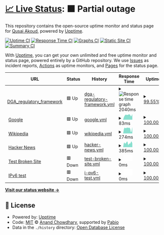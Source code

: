 # [📈 Live Status](https://github.com/qusaiabushaaar): <!--live status--> **🟧 Partial outage**

This repository contains the open-source uptime monitor and status page for [Qusai Akoud](qusai.design), powered by [Upptime](https://github.com/upptime/upptime).

[![Uptime CI](https://github.com/Qusai/GOV_WEB_LIST/workflows/Uptime%20CI/badge.svg)](https://github.com/Qusai/GOV_WEB_LIST/actions?query=workflow%3A%22Uptime+CI%22)
[![Response Time CI](https://github.com/Qusai/GOV_WEB_LIST/workflows/Response%20Time%20CI/badge.svg)](https://github.com/Qusai/GOV_WEB_LIST/actions?query=workflow%3A%22Response+Time+CI%22)
[![Graphs CI](https://github.com/Qusai/GOV_WEB_LIST/workflows/Graphs%20CI/badge.svg)](https://github.com/Qusai/GOV_WEB_LIST/actions?query=workflow%3A%22Graphs+CI%22)
[![Static Site CI](https://github.com/Qusai/GOV_WEB_LIST/workflows/Static%20Site%20CI/badge.svg)](https://github.com/Qusai/GOV_WEB_LIST/actions?query=workflow%3A%22Static+Site+CI%22)
[![Summary CI](https://github.com/Qusai/GOV_WEB_LIST/workflows/Summary%20CI/badge.svg)](https://github.com/Qusai/GOV_WEB_LIST/actions?query=workflow%3A%22Summary+CI%22)

With [Upptime](https://upptime.js.org), you can get your own unlimited and free uptime monitor and status page, powered entirely by a GitHub repository. We use [Issues](https://github.com/Qusai/GOV_WEB_LIST/issues) as incident reports, [Actions](https://github.com/Qusai/GOV_WEB_LIST/actions) as uptime monitors, and [Pages](https://github.com/qusaiabushaaar) for the status page.

<!--start: status pages-->
<!-- This summary is generated by Upptime (https://github.com/upptime/upptime) -->
<!-- Do not edit this manually, your changes will be overwritten -->
<!-- prettier-ignore -->
| URL | Status | History | Response Time | Uptime |
| --- | ------ | ------- | ------------- | ------ |
| <img alt="" src="https://icons.duckduckgo.com/ip3/dga.gov.sa.ico" height="13"> [DGA_regulatory_framework](https://dga.gov.sa/en/regulatory_framework) | 🟩 Up | [dga-regulatory-framework.yml](https://github.com/qusaiabushaaar/Weblist/commits/HEAD/history/dga-regulatory-framework.yml) | <details><summary><img alt="Response time graph" src="./graphs/dga-regulatory-framework/response-time-week.png" height="20"> 2040ms</summary><br><a href="https://github.com/qusaiabushaaar/history/dga-regulatory-framework"><img alt="Response time 2453" src="https://img.shields.io/endpoint?url=https%3A%2F%2Fraw.githubusercontent.com%2Fqusaiabushaaar%2FWeblist%2FHEAD%2Fapi%2Fdga-regulatory-framework%2Fresponse-time.json"></a><br><a href="https://github.com/qusaiabushaaar/history/dga-regulatory-framework"><img alt="24-hour response time 2113" src="https://img.shields.io/endpoint?url=https%3A%2F%2Fraw.githubusercontent.com%2Fqusaiabushaaar%2FWeblist%2FHEAD%2Fapi%2Fdga-regulatory-framework%2Fresponse-time-day.json"></a><br><a href="https://github.com/qusaiabushaaar/history/dga-regulatory-framework"><img alt="7-day response time 2040" src="https://img.shields.io/endpoint?url=https%3A%2F%2Fraw.githubusercontent.com%2Fqusaiabushaaar%2FWeblist%2FHEAD%2Fapi%2Fdga-regulatory-framework%2Fresponse-time-week.json"></a><br><a href="https://github.com/qusaiabushaaar/history/dga-regulatory-framework"><img alt="30-day response time 2385" src="https://img.shields.io/endpoint?url=https%3A%2F%2Fraw.githubusercontent.com%2Fqusaiabushaaar%2FWeblist%2FHEAD%2Fapi%2Fdga-regulatory-framework%2Fresponse-time-month.json"></a><br><a href="https://github.com/qusaiabushaaar/history/dga-regulatory-framework"><img alt="1-year response time 2453" src="https://img.shields.io/endpoint?url=https%3A%2F%2Fraw.githubusercontent.com%2Fqusaiabushaaar%2FWeblist%2FHEAD%2Fapi%2Fdga-regulatory-framework%2Fresponse-time-year.json"></a></details> | <details><summary><a href="https://github.com/qusaiabushaaar/history/dga-regulatory-framework">99.55%</a></summary><a href="https://github.com/qusaiabushaaar/history/dga-regulatory-framework"><img alt="All-time uptime 99.85%" src="https://img.shields.io/endpoint?url=https%3A%2F%2Fraw.githubusercontent.com%2Fqusaiabushaaar%2FWeblist%2FHEAD%2Fapi%2Fdga-regulatory-framework%2Fuptime.json"></a><br><a href="https://github.com/qusaiabushaaar/history/dga-regulatory-framework"><img alt="24-hour uptime 100.00%" src="https://img.shields.io/endpoint?url=https%3A%2F%2Fraw.githubusercontent.com%2Fqusaiabushaaar%2FWeblist%2FHEAD%2Fapi%2Fdga-regulatory-framework%2Fuptime-day.json"></a><br><a href="https://github.com/qusaiabushaaar/history/dga-regulatory-framework"><img alt="7-day uptime 99.55%" src="https://img.shields.io/endpoint?url=https%3A%2F%2Fraw.githubusercontent.com%2Fqusaiabushaaar%2FWeblist%2FHEAD%2Fapi%2Fdga-regulatory-framework%2Fuptime-week.json"></a><br><a href="https://github.com/qusaiabushaaar/history/dga-regulatory-framework"><img alt="30-day uptime 99.90%" src="https://img.shields.io/endpoint?url=https%3A%2F%2Fraw.githubusercontent.com%2Fqusaiabushaaar%2FWeblist%2FHEAD%2Fapi%2Fdga-regulatory-framework%2Fuptime-month.json"></a><br><a href="https://github.com/qusaiabushaaar/history/dga-regulatory-framework"><img alt="1-year uptime 99.85%" src="https://img.shields.io/endpoint?url=https%3A%2F%2Fraw.githubusercontent.com%2Fqusaiabushaaar%2FWeblist%2FHEAD%2Fapi%2Fdga-regulatory-framework%2Fuptime-year.json"></a></details>
| <img alt="" src="https://icons.duckduckgo.com/ip3/www.google.com.ico" height="13"> [Google](https://www.google.com) | 🟩 Up | [google.yml](https://github.com/qusaiabushaaar/Weblist/commits/HEAD/history/google.yml) | <details><summary><img alt="Response time graph" src="./graphs/google/response-time-week.png" height="20"> 83ms</summary><br><a href="https://github.com/qusaiabushaaar/history/google"><img alt="Response time 100" src="https://img.shields.io/endpoint?url=https%3A%2F%2Fraw.githubusercontent.com%2Fqusaiabushaaar%2FWeblist%2FHEAD%2Fapi%2Fgoogle%2Fresponse-time.json"></a><br><a href="https://github.com/qusaiabushaaar/history/google"><img alt="24-hour response time 82" src="https://img.shields.io/endpoint?url=https%3A%2F%2Fraw.githubusercontent.com%2Fqusaiabushaaar%2FWeblist%2FHEAD%2Fapi%2Fgoogle%2Fresponse-time-day.json"></a><br><a href="https://github.com/qusaiabushaaar/history/google"><img alt="7-day response time 83" src="https://img.shields.io/endpoint?url=https%3A%2F%2Fraw.githubusercontent.com%2Fqusaiabushaaar%2FWeblist%2FHEAD%2Fapi%2Fgoogle%2Fresponse-time-week.json"></a><br><a href="https://github.com/qusaiabushaaar/history/google"><img alt="30-day response time 97" src="https://img.shields.io/endpoint?url=https%3A%2F%2Fraw.githubusercontent.com%2Fqusaiabushaaar%2FWeblist%2FHEAD%2Fapi%2Fgoogle%2Fresponse-time-month.json"></a><br><a href="https://github.com/qusaiabushaaar/history/google"><img alt="1-year response time 100" src="https://img.shields.io/endpoint?url=https%3A%2F%2Fraw.githubusercontent.com%2Fqusaiabushaaar%2FWeblist%2FHEAD%2Fapi%2Fgoogle%2Fresponse-time-year.json"></a></details> | <details><summary><a href="https://github.com/qusaiabushaaar/history/google">100.00%</a></summary><a href="https://github.com/qusaiabushaaar/history/google"><img alt="All-time uptime 100.00%" src="https://img.shields.io/endpoint?url=https%3A%2F%2Fraw.githubusercontent.com%2Fqusaiabushaaar%2FWeblist%2FHEAD%2Fapi%2Fgoogle%2Fuptime.json"></a><br><a href="https://github.com/qusaiabushaaar/history/google"><img alt="24-hour uptime 100.00%" src="https://img.shields.io/endpoint?url=https%3A%2F%2Fraw.githubusercontent.com%2Fqusaiabushaaar%2FWeblist%2FHEAD%2Fapi%2Fgoogle%2Fuptime-day.json"></a><br><a href="https://github.com/qusaiabushaaar/history/google"><img alt="7-day uptime 100.00%" src="https://img.shields.io/endpoint?url=https%3A%2F%2Fraw.githubusercontent.com%2Fqusaiabushaaar%2FWeblist%2FHEAD%2Fapi%2Fgoogle%2Fuptime-week.json"></a><br><a href="https://github.com/qusaiabushaaar/history/google"><img alt="30-day uptime 100.00%" src="https://img.shields.io/endpoint?url=https%3A%2F%2Fraw.githubusercontent.com%2Fqusaiabushaaar%2FWeblist%2FHEAD%2Fapi%2Fgoogle%2Fuptime-month.json"></a><br><a href="https://github.com/qusaiabushaaar/history/google"><img alt="1-year uptime 100.00%" src="https://img.shields.io/endpoint?url=https%3A%2F%2Fraw.githubusercontent.com%2Fqusaiabushaaar%2FWeblist%2FHEAD%2Fapi%2Fgoogle%2Fuptime-year.json"></a></details>
| <img alt="" src="https://icons.duckduckgo.com/ip3/en.wikipedia.org.ico" height="13"> [Wikipedia](https://en.wikipedia.org) | 🟩 Up | [wikipedia.yml](https://github.com/qusaiabushaaar/Weblist/commits/HEAD/history/wikipedia.yml) | <details><summary><img alt="Response time graph" src="./graphs/wikipedia/response-time-week.png" height="20"> 274ms</summary><br><a href="https://github.com/qusaiabushaaar/history/wikipedia"><img alt="Response time 199" src="https://img.shields.io/endpoint?url=https%3A%2F%2Fraw.githubusercontent.com%2Fqusaiabushaaar%2FWeblist%2FHEAD%2Fapi%2Fwikipedia%2Fresponse-time.json"></a><br><a href="https://github.com/qusaiabushaaar/history/wikipedia"><img alt="24-hour response time 47" src="https://img.shields.io/endpoint?url=https%3A%2F%2Fraw.githubusercontent.com%2Fqusaiabushaaar%2FWeblist%2FHEAD%2Fapi%2Fwikipedia%2Fresponse-time-day.json"></a><br><a href="https://github.com/qusaiabushaaar/history/wikipedia"><img alt="7-day response time 274" src="https://img.shields.io/endpoint?url=https%3A%2F%2Fraw.githubusercontent.com%2Fqusaiabushaaar%2FWeblist%2FHEAD%2Fapi%2Fwikipedia%2Fresponse-time-week.json"></a><br><a href="https://github.com/qusaiabushaaar/history/wikipedia"><img alt="30-day response time 205" src="https://img.shields.io/endpoint?url=https%3A%2F%2Fraw.githubusercontent.com%2Fqusaiabushaaar%2FWeblist%2FHEAD%2Fapi%2Fwikipedia%2Fresponse-time-month.json"></a><br><a href="https://github.com/qusaiabushaaar/history/wikipedia"><img alt="1-year response time 199" src="https://img.shields.io/endpoint?url=https%3A%2F%2Fraw.githubusercontent.com%2Fqusaiabushaaar%2FWeblist%2FHEAD%2Fapi%2Fwikipedia%2Fresponse-time-year.json"></a></details> | <details><summary><a href="https://github.com/qusaiabushaaar/history/wikipedia">100.00%</a></summary><a href="https://github.com/qusaiabushaaar/history/wikipedia"><img alt="All-time uptime 100.00%" src="https://img.shields.io/endpoint?url=https%3A%2F%2Fraw.githubusercontent.com%2Fqusaiabushaaar%2FWeblist%2FHEAD%2Fapi%2Fwikipedia%2Fuptime.json"></a><br><a href="https://github.com/qusaiabushaaar/history/wikipedia"><img alt="24-hour uptime 100.00%" src="https://img.shields.io/endpoint?url=https%3A%2F%2Fraw.githubusercontent.com%2Fqusaiabushaaar%2FWeblist%2FHEAD%2Fapi%2Fwikipedia%2Fuptime-day.json"></a><br><a href="https://github.com/qusaiabushaaar/history/wikipedia"><img alt="7-day uptime 100.00%" src="https://img.shields.io/endpoint?url=https%3A%2F%2Fraw.githubusercontent.com%2Fqusaiabushaaar%2FWeblist%2FHEAD%2Fapi%2Fwikipedia%2Fuptime-week.json"></a><br><a href="https://github.com/qusaiabushaaar/history/wikipedia"><img alt="30-day uptime 100.00%" src="https://img.shields.io/endpoint?url=https%3A%2F%2Fraw.githubusercontent.com%2Fqusaiabushaaar%2FWeblist%2FHEAD%2Fapi%2Fwikipedia%2Fuptime-month.json"></a><br><a href="https://github.com/qusaiabushaaar/history/wikipedia"><img alt="1-year uptime 100.00%" src="https://img.shields.io/endpoint?url=https%3A%2F%2Fraw.githubusercontent.com%2Fqusaiabushaaar%2FWeblist%2FHEAD%2Fapi%2Fwikipedia%2Fuptime-year.json"></a></details>
| <img alt="" src="https://icons.duckduckgo.com/ip3/news.ycombinator.com.ico" height="13"> [Hacker News](https://news.ycombinator.com) | 🟩 Up | [hacker-news.yml](https://github.com/qusaiabushaaar/Weblist/commits/HEAD/history/hacker-news.yml) | <details><summary><img alt="Response time graph" src="./graphs/hacker-news/response-time-week.png" height="20"> 385ms</summary><br><a href="https://github.com/qusaiabushaaar/history/hacker-news"><img alt="Response time 328" src="https://img.shields.io/endpoint?url=https%3A%2F%2Fraw.githubusercontent.com%2Fqusaiabushaaar%2FWeblist%2FHEAD%2Fapi%2Fhacker-news%2Fresponse-time.json"></a><br><a href="https://github.com/qusaiabushaaar/history/hacker-news"><img alt="24-hour response time 137" src="https://img.shields.io/endpoint?url=https%3A%2F%2Fraw.githubusercontent.com%2Fqusaiabushaaar%2FWeblist%2FHEAD%2Fapi%2Fhacker-news%2Fresponse-time-day.json"></a><br><a href="https://github.com/qusaiabushaaar/history/hacker-news"><img alt="7-day response time 385" src="https://img.shields.io/endpoint?url=https%3A%2F%2Fraw.githubusercontent.com%2Fqusaiabushaaar%2FWeblist%2FHEAD%2Fapi%2Fhacker-news%2Fresponse-time-week.json"></a><br><a href="https://github.com/qusaiabushaaar/history/hacker-news"><img alt="30-day response time 328" src="https://img.shields.io/endpoint?url=https%3A%2F%2Fraw.githubusercontent.com%2Fqusaiabushaaar%2FWeblist%2FHEAD%2Fapi%2Fhacker-news%2Fresponse-time-month.json"></a><br><a href="https://github.com/qusaiabushaaar/history/hacker-news"><img alt="1-year response time 328" src="https://img.shields.io/endpoint?url=https%3A%2F%2Fraw.githubusercontent.com%2Fqusaiabushaaar%2FWeblist%2FHEAD%2Fapi%2Fhacker-news%2Fresponse-time-year.json"></a></details> | <details><summary><a href="https://github.com/qusaiabushaaar/history/hacker-news">100.00%</a></summary><a href="https://github.com/qusaiabushaaar/history/hacker-news"><img alt="All-time uptime 100.00%" src="https://img.shields.io/endpoint?url=https%3A%2F%2Fraw.githubusercontent.com%2Fqusaiabushaaar%2FWeblist%2FHEAD%2Fapi%2Fhacker-news%2Fuptime.json"></a><br><a href="https://github.com/qusaiabushaaar/history/hacker-news"><img alt="24-hour uptime 100.00%" src="https://img.shields.io/endpoint?url=https%3A%2F%2Fraw.githubusercontent.com%2Fqusaiabushaaar%2FWeblist%2FHEAD%2Fapi%2Fhacker-news%2Fuptime-day.json"></a><br><a href="https://github.com/qusaiabushaaar/history/hacker-news"><img alt="7-day uptime 100.00%" src="https://img.shields.io/endpoint?url=https%3A%2F%2Fraw.githubusercontent.com%2Fqusaiabushaaar%2FWeblist%2FHEAD%2Fapi%2Fhacker-news%2Fuptime-week.json"></a><br><a href="https://github.com/qusaiabushaaar/history/hacker-news"><img alt="30-day uptime 100.00%" src="https://img.shields.io/endpoint?url=https%3A%2F%2Fraw.githubusercontent.com%2Fqusaiabushaaar%2FWeblist%2FHEAD%2Fapi%2Fhacker-news%2Fuptime-month.json"></a><br><a href="https://github.com/qusaiabushaaar/history/hacker-news"><img alt="1-year uptime 100.00%" src="https://img.shields.io/endpoint?url=https%3A%2F%2Fraw.githubusercontent.com%2Fqusaiabushaaar%2FWeblist%2FHEAD%2Fapi%2Fhacker-news%2Fuptime-year.json"></a></details>
| <img alt="" src="https://icons.duckduckgo.com/ip3/thissitedoesnotexist.koj.co.ico" height="13"> [Test Broken Site](https://thissitedoesnotexist.koj.co) | 🟥 Down | [test-broken-site.yml](https://github.com/qusaiabushaaar/Weblist/commits/HEAD/history/test-broken-site.yml) | <details><summary><img alt="Response time graph" src="./graphs/test-broken-site/response-time-week.png" height="20"> 0ms</summary><br><a href="https://github.com/qusaiabushaaar/history/test-broken-site"><img alt="Response time 0" src="https://img.shields.io/endpoint?url=https%3A%2F%2Fraw.githubusercontent.com%2Fqusaiabushaaar%2FWeblist%2FHEAD%2Fapi%2Ftest-broken-site%2Fresponse-time.json"></a><br><a href="https://github.com/qusaiabushaaar/history/test-broken-site"><img alt="24-hour response time 0" src="https://img.shields.io/endpoint?url=https%3A%2F%2Fraw.githubusercontent.com%2Fqusaiabushaaar%2FWeblist%2FHEAD%2Fapi%2Ftest-broken-site%2Fresponse-time-day.json"></a><br><a href="https://github.com/qusaiabushaaar/history/test-broken-site"><img alt="7-day response time 0" src="https://img.shields.io/endpoint?url=https%3A%2F%2Fraw.githubusercontent.com%2Fqusaiabushaaar%2FWeblist%2FHEAD%2Fapi%2Ftest-broken-site%2Fresponse-time-week.json"></a><br><a href="https://github.com/qusaiabushaaar/history/test-broken-site"><img alt="30-day response time 0" src="https://img.shields.io/endpoint?url=https%3A%2F%2Fraw.githubusercontent.com%2Fqusaiabushaaar%2FWeblist%2FHEAD%2Fapi%2Ftest-broken-site%2Fresponse-time-month.json"></a><br><a href="https://github.com/qusaiabushaaar/history/test-broken-site"><img alt="1-year response time 0" src="https://img.shields.io/endpoint?url=https%3A%2F%2Fraw.githubusercontent.com%2Fqusaiabushaaar%2FWeblist%2FHEAD%2Fapi%2Ftest-broken-site%2Fresponse-time-year.json"></a></details> | <details><summary><a href="https://github.com/qusaiabushaaar/history/test-broken-site">100.00%</a></summary><a href="https://github.com/qusaiabushaaar/history/test-broken-site"><img alt="All-time uptime 100.00%" src="https://img.shields.io/endpoint?url=https%3A%2F%2Fraw.githubusercontent.com%2Fqusaiabushaaar%2FWeblist%2FHEAD%2Fapi%2Ftest-broken-site%2Fuptime.json"></a><br><a href="https://github.com/qusaiabushaaar/history/test-broken-site"><img alt="24-hour uptime 100.00%" src="https://img.shields.io/endpoint?url=https%3A%2F%2Fraw.githubusercontent.com%2Fqusaiabushaaar%2FWeblist%2FHEAD%2Fapi%2Ftest-broken-site%2Fuptime-day.json"></a><br><a href="https://github.com/qusaiabushaaar/history/test-broken-site"><img alt="7-day uptime 100.00%" src="https://img.shields.io/endpoint?url=https%3A%2F%2Fraw.githubusercontent.com%2Fqusaiabushaaar%2FWeblist%2FHEAD%2Fapi%2Ftest-broken-site%2Fuptime-week.json"></a><br><a href="https://github.com/qusaiabushaaar/history/test-broken-site"><img alt="30-day uptime 100.00%" src="https://img.shields.io/endpoint?url=https%3A%2F%2Fraw.githubusercontent.com%2Fqusaiabushaaar%2FWeblist%2FHEAD%2Fapi%2Ftest-broken-site%2Fuptime-month.json"></a><br><a href="https://github.com/qusaiabushaaar/history/test-broken-site"><img alt="1-year uptime 100.00%" src="https://img.shields.io/endpoint?url=https%3A%2F%2Fraw.githubusercontent.com%2Fqusaiabushaaar%2FWeblist%2FHEAD%2Fapi%2Ftest-broken-site%2Fuptime-year.json"></a></details>
| <img alt="" src="https://icons.duckduckgo.com/ip3/null.ico" height="13"> [IPv6 test](forwardemail.net) | 🟥 Down | [i-pv6-test.yml](https://github.com/qusaiabushaaar/Weblist/commits/HEAD/history/i-pv6-test.yml) | <details><summary><img alt="Response time graph" src="./graphs/i-pv6-test/response-time-week.png" height="20"> 0ms</summary><br><a href="https://github.com/qusaiabushaaar/history/i-pv6-test"><img alt="Response time 0" src="https://img.shields.io/endpoint?url=https%3A%2F%2Fraw.githubusercontent.com%2Fqusaiabushaaar%2FWeblist%2FHEAD%2Fapi%2Fi-pv6-test%2Fresponse-time.json"></a><br><a href="https://github.com/qusaiabushaaar/history/i-pv6-test"><img alt="24-hour response time 0" src="https://img.shields.io/endpoint?url=https%3A%2F%2Fraw.githubusercontent.com%2Fqusaiabushaaar%2FWeblist%2FHEAD%2Fapi%2Fi-pv6-test%2Fresponse-time-day.json"></a><br><a href="https://github.com/qusaiabushaaar/history/i-pv6-test"><img alt="7-day response time 0" src="https://img.shields.io/endpoint?url=https%3A%2F%2Fraw.githubusercontent.com%2Fqusaiabushaaar%2FWeblist%2FHEAD%2Fapi%2Fi-pv6-test%2Fresponse-time-week.json"></a><br><a href="https://github.com/qusaiabushaaar/history/i-pv6-test"><img alt="30-day response time 0" src="https://img.shields.io/endpoint?url=https%3A%2F%2Fraw.githubusercontent.com%2Fqusaiabushaaar%2FWeblist%2FHEAD%2Fapi%2Fi-pv6-test%2Fresponse-time-month.json"></a><br><a href="https://github.com/qusaiabushaaar/history/i-pv6-test"><img alt="1-year response time 0" src="https://img.shields.io/endpoint?url=https%3A%2F%2Fraw.githubusercontent.com%2Fqusaiabushaaar%2FWeblist%2FHEAD%2Fapi%2Fi-pv6-test%2Fresponse-time-year.json"></a></details> | <details><summary><a href="https://github.com/qusaiabushaaar/history/i-pv6-test">100.00%</a></summary><a href="https://github.com/qusaiabushaaar/history/i-pv6-test"><img alt="All-time uptime 100.00%" src="https://img.shields.io/endpoint?url=https%3A%2F%2Fraw.githubusercontent.com%2Fqusaiabushaaar%2FWeblist%2FHEAD%2Fapi%2Fi-pv6-test%2Fuptime.json"></a><br><a href="https://github.com/qusaiabushaaar/history/i-pv6-test"><img alt="24-hour uptime 100.00%" src="https://img.shields.io/endpoint?url=https%3A%2F%2Fraw.githubusercontent.com%2Fqusaiabushaaar%2FWeblist%2FHEAD%2Fapi%2Fi-pv6-test%2Fuptime-day.json"></a><br><a href="https://github.com/qusaiabushaaar/history/i-pv6-test"><img alt="7-day uptime 100.00%" src="https://img.shields.io/endpoint?url=https%3A%2F%2Fraw.githubusercontent.com%2Fqusaiabushaaar%2FWeblist%2FHEAD%2Fapi%2Fi-pv6-test%2Fuptime-week.json"></a><br><a href="https://github.com/qusaiabushaaar/history/i-pv6-test"><img alt="30-day uptime 100.00%" src="https://img.shields.io/endpoint?url=https%3A%2F%2Fraw.githubusercontent.com%2Fqusaiabushaaar%2FWeblist%2FHEAD%2Fapi%2Fi-pv6-test%2Fuptime-month.json"></a><br><a href="https://github.com/qusaiabushaaar/history/i-pv6-test"><img alt="1-year uptime 100.00%" src="https://img.shields.io/endpoint?url=https%3A%2F%2Fraw.githubusercontent.com%2Fqusaiabushaaar%2FWeblist%2FHEAD%2Fapi%2Fi-pv6-test%2Fuptime-year.json"></a></details>

<!--end: status pages-->

[**Visit our status website →**](https://github.com/qusaiabushaaar)

## 📄 License

- Powered by: [Upptime](https://github.com/upptime/upptime)
- Code: [MIT](./LICENSE) © [Anand Chowdhary](https://anandchowdhary.com), supported by [Pabio](https://pabio.com)
- Data in the `./history` directory: [Open Database License](https://opendatacommons.org/licenses/odbl/1-0/)
